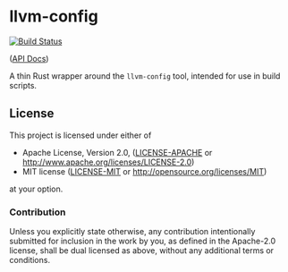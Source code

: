 # llvm-config

[![Build Status](https://travis-ci.com/Michael-F-Bryan/llvm-config.svg?branch=master)](https://travis-ci.com/Michael-F-Bryan/llvm-config)

([API Docs])

A thin Rust wrapper around the `llvm-config` tool, intended for use in build
scripts.

## License

This project is licensed under either of

 * Apache License, Version 2.0, ([LICENSE-APACHE](LICENSE-APACHE.md) or
   http://www.apache.org/licenses/LICENSE-2.0)
 * MIT license ([LICENSE-MIT](LICENSE-MIT.md) or
   http://opensource.org/licenses/MIT)

at your option.

### Contribution

Unless you explicitly state otherwise, any contribution intentionally
submitted for inclusion in the work by you, as defined in the Apache-2.0
license, shall be dual licensed as above, without any additional terms or
conditions.

[API Docs]: https://michael-f-bryan.github.io/llvm-config
